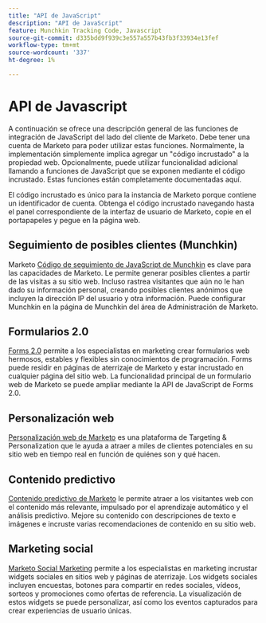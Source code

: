 ```yaml
---
title: "API de JavaScript"
description: "API de JavaScript"
feature: Munchkin Tracking Code, Javascript
source-git-commit: d335bdd9f939c3e557a557b43fb3f33934e13fef
workflow-type: tm+mt
source-wordcount: '337'
ht-degree: 1%

---
```



# API de Javascript

A continuación se ofrece una descripción general de las funciones de integración de JavaScript del lado del cliente de Marketo. Debe tener una cuenta de Marketo para poder utilizar estas funciones. Normalmente, la implementación simplemente implica agregar un &quot;código incrustado&quot; a la propiedad web. Opcionalmente, puede utilizar funcionalidad adicional llamando a funciones de JavaScript que se exponen mediante el código incrustado. Estas funciones están completamente documentadas aquí.

El código incrustado es único para la instancia de Marketo porque contiene un identificador de cuenta. Obtenga el código incrustado navegando hasta el panel correspondiente de la interfaz de usuario de Marketo, copie en el portapapeles y pegue en la página web.

## Seguimiento de posibles clientes (Munchkin)

Marketo [Código de seguimiento de JavaScript de Munchkin](lead-tracking.md) es clave para las capacidades de Marketo. Le permite generar posibles clientes a partir de las visitas a su sitio web. Incluso rastrea visitantes que aún no le han dado su información personal, creando posibles clientes anónimos que incluyen la dirección IP del usuario y otra información. Puede configurar Munchkin en la página de Munchkin del área de Administración de Marketo.

## Formularios 2.0

[Forms 2.0](forms-api-reference.md) permite a los especialistas en marketing crear formularios web hermosos, estables y flexibles sin conocimientos de programación. Forms puede residir en páginas de aterrizaje de Marketo y estar incrustado en cualquier página del sitio web. La funcionalidad principal de un formulario web de Marketo se puede ampliar mediante la API de JavaScript de Forms 2.0.

## Personalización web

[Personalización web de Marketo](web-personalization.md) es una plataforma de Targeting &amp; Personalization que le ayuda a atraer a miles de clientes potenciales en su sitio web en tiempo real en función de quiénes son y qué hacen.

## Contenido predictivo

[Contenido predictivo de Marketo](predictive-content.md) le permite atraer a los visitantes web con el contenido más relevante, impulsado por el aprendizaje automático y el análisis predictivo. Mejore su contenido con descripciones de texto e imágenes e incruste varias recomendaciones de contenido en su sitio web.

## Marketing social

[Marketo Social Marketing](social.md) permite a los especialistas en marketing incrustar widgets sociales en sitios web y páginas de aterrizaje. Los widgets sociales incluyen encuestas, botones para compartir en redes sociales, vídeos, sorteos y promociones como ofertas de referencia. La visualización de estos widgets se puede personalizar, así como los eventos capturados para crear experiencias de usuario únicas.
